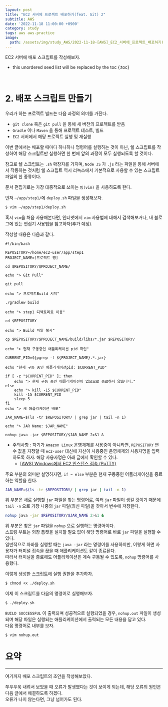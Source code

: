 ```yaml
---
layout: post
title: "EC2 서버에 프로젝트 배포하기(feat. Git) 2"
subtitle: AWS
date: '2022-11-18 11:00:00 +0900'
category: study
tags: aws aws-practice
image:
  path: /assets/img/study_AWS/2022-11-18-[AWS]_EC2_서버에_프로젝트_배포하기(feat._Git)_2/aws_logo.png
---
```


EC2 서버에 배포 스크립트를 작성해보자.<br>


<!--more-->

* this unordered seed list will be replaced by the toc
{:toc}

<br>


# 2. 배포 스크립트 만들기

우리가 하는 프로젝트 빌드는 다음 과정의 의미를 가진다.

* `git clone` 혹은 `git pull` 을 통해 새 버전의 프로젝트를 받음
* `Gradle` 이나 `Maven` 을 통해 프로젝트 테스트, 빌드
* `EC2` 서버에서 해당 프로젝트 실행 및 재실행

이번 글에서는 배포할 때마다 하나하나 명령어를 실행하는 것이 아닌, 쉘 스크립트를 작성하여 해당 스크립트만 실행하면 한 번에 앞의 과정이 모두 실행되도록 할 것이다.

참고로 쉘 스크립트는 `.sh` 확장자를 가지며, `Node JS` 가 `.js` 라는 파일을 통해 서버에서 작동하는 것처럼 쉘 스크립트 역시 리눅스에서 기본적으로 사용할 수 있는 스크립트 파일의 한 종류이다.

문서 편집기로는 가장 대중적으로 쓰이는 `빔(vim)` 을 사용하도록 한다.

먼저 `~/app/step1/`에 `deploy.sh` 파일을 생성해보자.

```bash
$ vim ~/app/step1/deploy.sh
```

혹시 `vim`을 처음 사용해본다면, 인터넷에서 `vim` 사용법에 대해서 검색해보거나, 내 블로그에 있는 편집기 사용법을 참고하자(추가 예정).

작성할 내용은 다음과 같다.

```vim
#!/bin/bash

REPOSITORY=/home/ec2-user/app/step1
PROJECT_NAME=[프로젝트 명]

cd $REPOSITORY/$PROJECT_NAME/

echo "> Git Pull"

git pull

echo "> 프로젝트Build 시작"

./gradlew build

echo "> step1 디렉토리로 이동"

cd $REPOSITORY

echo "> Build 파일 복사"

cp $REPOSITORY/$PROJECT_NAME/build/libs/*.jar $REPOSITORY/

echo "> 현재 구동중인 애플리케이션 pid 확인"

CURRENT_PID=${pgrep -f ${PROJECT_NAME}.*.jar}

echo "현재 구동 중인 애플리케이션pid: $CURRENT_PID"

if [ -z "$CURRENT_PID" ]; then
    echo "> 현재 구동 중인 애플리케이션이 없으므로 종료하지 않습니다."
else
    echo "> kill -15 $CURRENT_PID"
    kill -15 $CURRENT_PID
    sleep 5
fi
echo "> 새 애플리케이션 배포"

JAR_NAME=$(ls -tr $REPOSITORY/ | grep jar | tail -n 1)

echo "> JAR Name: $JAR_NAME"

nohup java -jar $REPOSITORY/$JAR_NAME 2>&1 &
```

* 주의사항 : 자기가 `Amazon Linux` 운영체제를 사용중이 아니라면, `REPOSITORY` 변수 값을 지정할 때 `ec2-user` 대신에 자신이 사용중인 운영체제의 사용자명을 입력하도록 하자. 해당 사용자명은 아래 글에서 확인할 수 있다.
    * [[AWS] Windows에서 EC2 인스턴스 접속 (PuTTY)](https://heoj10272.github.io/study/AWS-_Windows%EC%97%90%EC%84%9C_EC2_%EC%9D%B8%EC%8A%A4%ED%84%B4%EC%8A%A4_%EC%A0%91%EC%86%8D_(PuTTY).html#putty%EB%A1%9C-%EC%9D%B8%EC%8A%A4%ED%84%B4%EC%8A%A4-%EC%A0%91%EC%86%8D)

주요 부분의 의미만 설명하자면, `if ~ else` 부분은 현재 구동중인 어플리케이션을 종료하는 역할을 한다.<br>

```bash
JAR_NAME=$(ls -tr $REPOSITORY/ | grep jar | tail -n 1)
```

위 부분은 새로 실행할 `jar` 파일을 찾는 명령어로, 여러 `jar` 파일이 생길 것이기 때문에 `tail -n` 으로 가장 나중의 `jar` 파일(최신 파일)을 찾아서 변수에 저장한다.

```bash
nohup java -jar $REPOSITORY/$JAR_NAME 2>&1 &
```

위 부분은 찾은 `jar` 파일을 `nohup` 으로 실행하는 명령어이다.<br>
스프링 부트는 외장 톰캣을 설치할 필요 없이 해당 명령어로 바로 `jar` 파일을 실행할 수 있다.<br>
일반적으로 자바를 실행할 때는 `java -jar` 라는 명령어를 사용하지만, 이렇게 하면 사용자가 터미널 접속을 끊을 때 애플리케이션도 같이 종료된다.<br>
따라서 터미널을 종료해도 어플리케이션은 계속 구동될 수 있도록, `nohup` 명령어를 사용했다.<br>

이렇게 생성한 스크립트에 실행 권한을 추가하자.

```bash
$ chmod +x ./deploy.sh
```

이제 이 스크립트를 다음의 명령어로 실행해보자.

```bash
$ ./deploy.sh
```

`BUILD SUCCESSFUL` 이 출력되며 성공적으로 실행되었을 경우, `nohup.out` 파일이 생성되며 해당 파일은 실행되는 애플리케이션에서 출력되는 모든 내용을 담고 있다.<br>
다음 명령어로 내부를 보자.<br>

```bash
$ vim nohup.out
```

# 요약
---

여기까지 배포 스크립트의 초안을 작성해보았다.

쭈우우욱 내려서 보았을 때 오류가 발생했다는 것이 보이게 되는데, 해당 오류의 원인은 다음 글에서 해결하도록 하겠다.<br>
오류가 나지 않는다면, 그냥 넘어가도 된다.<br>

